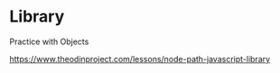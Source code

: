 # Library
Practice with Objects

https://www.theodinproject.com/lessons/node-path-javascript-library
